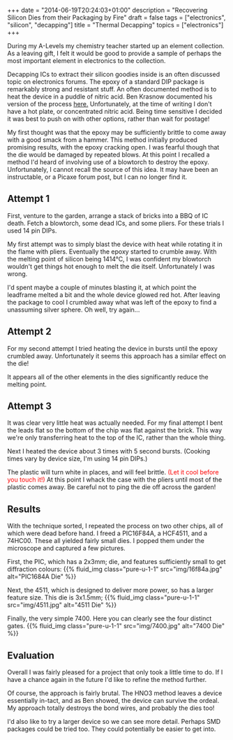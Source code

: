 +++
date = "2014-06-19T20:24:03+01:00"
description = "Recovering Silicon Dies from their Packaging by Fire"
draft = false
tags = ["electronics", "silicon", "decapping"]
title = "Thermal Decapping"
topics = ["electronics"]
+++

During my A-Levels my chemistry teacher started up an element collection. As a 
leaving gift, I felt it would be good to provide a sample of perhaps the most 
important element in electronics to the collection.

Decapping ICs to extract their silicon goodies inside is an often discussed 
topic on electronics forums. The epoxy of a standard DIP package is remarkably 
strong and resistant stuff. An often documented method is to heat the device 
in a puddle of nitric acid. Ben Krasnow documented his version of the process 
[here.](http://benkrasnow.blogspot.co.uk/2012/08/decapping-ics-removing-epoxy-packaging.html) 
Unfortunately, at the time of writing I don't have a hot plate, or 
concentrated nitric acid. Being time sensitive I decided it was best to push 
on with other options, rather than wait for postage!

My first thought was that the epoxy may be sufficiently brittle to come away 
with a good smack from a hammer. This method initially produced promising 
results, with the epoxy cracking open. I was fearful though that the die would 
be damaged by repeated blows. At this point I recalled a method I'd heard of 
involving use of a blowtorch to destroy the epoxy. Unfortunately, I cannot 
recall the source of this idea. It may have been an instructable, or a Picaxe 
forum post, but I can no longer find it.

## Attempt 1
First, venture to the garden, arrange a stack of bricks into a BBQ of IC 
death. Fetch a blowtorch, some dead ICs, and some pliers. For these trials I 
used 14 pin DIPs.

My first attempt was to simply blast the device with heat while rotating it in 
the flame with pliers. Eventually the epoxy started to crumble away. With the 
melting point of silicon being 1414&deg;C, I was confident my blowtorch 
wouldn't get things hot enough to melt the die itself. Unfortunately I was 
wrong.

I'd spent maybe a couple of minutes blasting it, at which point the leadframe 
melted a bit and the whole device glowed red hot. After leaving the package to 
cool I crumbled away what was left of the epoxy to find a unassuming silver 
sphere. Oh well, try again...

## Attempt 2

For my second attempt I tried heating the device in bursts until the epoxy 
crumbled away. Unfortunately it seems this approach has a similar effect on 
the die!

It appears all of the other elements in the dies significantly reduce the 
melting point.

## Attempt 3

It was clear very little heat was actually needed. For my final attempt I bent 
the leads flat so the bottom of the chip was flat against the brick. This way 
we're only transferring heat to the top of the IC, rather than the whole 
thing.

Next I heated the device about 3 times with 5 second bursts. (Cooking times 
vary by device size, I'm using 14 pin DIPs.)

The plastic will turn white in places, and will feel brittle. <font 
color="red">(Let it cool before you touch it!)</font> At this point I whack 
the case with the pliers until most of the plastic comes away. Be careful not 
to ping the die off across the garden!

## Results

With the technique sorted, I repeated the process on two other chips, all of 
which were dead before hand. I freed a PIC16F84A, a HCF4511, and a 74HC00. 
These all yielded fairly small dies. I popped them under the microscope and 
captured a few pictures.

First, the PIC, which has a 2x3mm; die, and features sufficiently small to get 
diffraction colours:
{{% fluid_img class="pure-u-1-1" src="img/16f84a.jpg" alt="PIC1684A Die" %}}

Next, the 4511, which is designed to deliver more power, so has a larger 
feature size. This die is 3x1.5mm;
{{% fluid_img class="pure-u-1-1" src="img/4511.jpg" alt="4511 Die" %}}

Finally, the very simple 7400. Here you can clearly see the four distinct 
gates.
{{% fluid_img class="pure-u-1-1" src="img/7400.jpg" alt="7400 Die" %}}

## Evaluation

Overall I was fairly pleased for a project that only took a little time to do. 
If I have a chance again in the future I'd like to refine the method 
further.

Of course, the approach is fairly brutal. The HNO3 method leaves a device 
essentially in-tact, and as Ben showed, the device can survive the ordeal. My 
approach totally destroys the bond wires, and probably the dies too!

I'd also like to try a larger device so we can see more detail. Perhaps SMD 
packages could be tried too. They could potentially be easier to get into.

